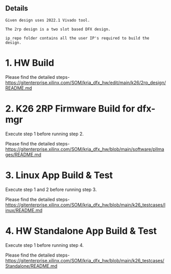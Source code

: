 ## Details
```
Given design uses 2022.1 Vivado tool.

The 2rp design is a two slot based DFX design. 

ip_repo folder contains all the user IP's required to build the design. 

```
# 1. HW Build 

Please find the detailed steps- https://gitenterprise.xilinx.com/SOM/kria_dfx_hw/edit/main/k26/2rp_design/README.md 

# 2. K26 2RP Firmware Build for dfx-mgr

Execute step 1 before running step 2. 

Please find the detailed steps-https://gitenterprise.xilinx.com/SOM/kria_dfx_hw/blob/main/software/plImages/README.md 

# 3. Linux App Build & Test

Execute step 1 and 2 before running step 3. 

Please find the detailed steps- https://gitenterprise.xilinx.com/SOM/kria_dfx_hw/blob/main/k26_testcases/linux/README.md

# 4. HW Standalone App Build & Test 

Execute step 1 before running step 4. 

Please find the detailed steps-https://gitenterprise.xilinx.com/SOM/kria_dfx_hw/blob/main/k26_testcases/Standalone/README.md 

